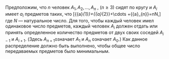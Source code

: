 Предположим, что $n$ человек ${{A}_{1}},{{A}_{2}},\ldots ,{{A}_{n}}$ , $(n\ge 3)$ сидят по кругу и ${{A}_{i}}$  имеет ${{a}_{i}}$ предметов таких, что
	\[{{a}_{1}}+{{a}_{2}}+\cdots +{{a}_{n}}=nN,\]
где $N$ — натуральное число.  Для того, чтобы каждый человек имел одинаковое число предметов, каждый человек ${{A}_{i}}$  должен отдать или принять определенное количество предметов от двух своих соседей ${{A}_{i-1}}$ и ${{A}_{i+1}}$. (Здесь ${{A}_{n+1}}$означает ${{A}_{1}}$ и ${{A}_{n}}$ означает ${{A}_{0}}$.) Как данное распределение должно быть выполнено, чтобы общее число передаваемых предметов было минимальным.